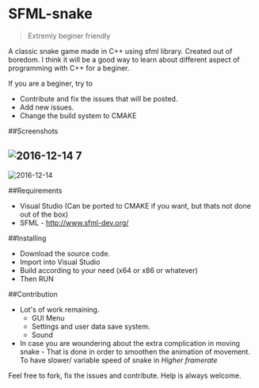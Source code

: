 # SFML-snake
> Extremly beginer friendly

A classic snake game made in C++ using sfml library.
Created out of boredom. I think it will be a good way to learn about different aspect of programming with C++ for a beginer.

If you are a beginer, try to 
  * Contribute and fix the issues that will be posted.
  * Add new issues.
  * Change the build system to CMAKE


##Screenshots

![2016-12-14 7](https://cloud.githubusercontent.com/assets/14165258/21160053/7d8ab5bc-c1a9-11e6-922e-b77e09ce3b70.png)
-----
![2016-12-14](https://cloud.githubusercontent.com/assets/14165258/21160036/6fd6ecb0-c1a9-11e6-9f51-fe70c4db79c2.png)


##Requirements
  * Visual Studio (Can be ported to CMAKE if you want, but thats not done out of the box)
  * SFML - http://www.sfml-dev.org/
  
  
  
##Installing
  * Download the source code.
  * Import into Visual Studio
  * Build according to your need (x64 or x86 or whatever)
  * Then RUN
 
 ##Contribution
 
  * Lot's of work remaining.
    * GUI Menu
    * Settings and user data save system.
    * Sound
  * In case you are woundering about the extra complication in moving snake -
      That is done in order to smoothen the animation of movement. To have slower/ variable speed of snake
      in *Higher framerate*

Feel free to fork, fix the issues and contribute. Help is always welcome.
